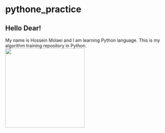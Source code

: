# pythone_practice
## Hello Dear!
My name is Hossein Molaei and I am learning Python language. This is my algorithm training repository in Python.
<img src="[![image](https://github.com/hosseinmolaeibackend/pythone_practice/assets/152036186/66daec1c-c9be-4cf2-a54b-db5e77a8c4a5)](https://ioflood.com/blog/wp-content/uploads/2023/09/Retrieving-current-directory-in-Python-folder-path-directory-tree-code-logo.jpg)https://ioflood.com/blog/wp-content/uploads/2023/09/Retrieving-current-directory-in-Python-folder-path-directory-tree-code-logo.jpg" width="250px" height="250px">
